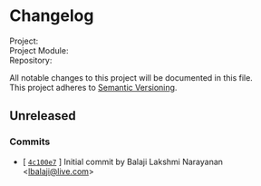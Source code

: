 # Changelog

Project:   
Project Module:   
Repository:   

All notable changes to this project will be documented in this file.  
This project adheres to [Semantic Versioning](https://semver.org/spec/v2.0.0.html).

## Unreleased

### Commits

- [ [`4c100e7`](/commit/4c100e72280758495aba4037d56bb67f207491ac) ] Initial commit by Balaji Lakshmi Narayanan <<lbalaji@live.com>>
